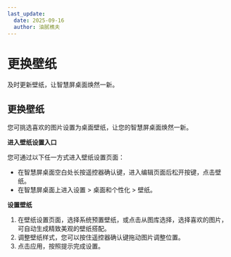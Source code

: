 ```yaml
---
last_update:
  date: 2025-09-16
  author: 油腻樵夫
---
```


# 更换壁纸

及时更新壁纸，让智慧屏桌面焕然一新。

## 更换壁纸

您可挑选喜欢的图片设置为桌面壁纸，让您的智慧屏桌面焕然一新。

**进入壁纸设置入口**

您可通过以下任一方式进入壁纸设置页面：

+   在智慧屏桌面空白处长按遥控器确认键，进入编辑页面后松开按键，点击壁纸。
+   在智慧屏桌面上进入设置 > 桌面和个性化 > 壁纸。

**设置壁纸**

1.  在壁纸设置页面，选择系统预置壁纸，或点击从图库选择，选择喜欢的图片，可自动生成精致美观的壁纸搭配。
2.  调整壁纸样式，您可以按住遥控器确认键拖动图片调整位置。
3.  点击应用，按照提示完成设置。